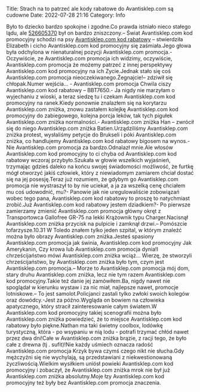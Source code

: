 Title: Strach na to patrzeć ale kody rabatowe do Avantisklep.com są cudowne
Date: 2022-07-28 21:16
Category: Info

Było to dziecko bardzo spokojne i zgodne.Co prawda istniało nieco stałego lądu, ale [526605370](https://telinfo.co/pl/numer/526605370/) był on bardzo zniszczony.– Świat Avantisklep.com kod promocyjny schodzi na psy [Avantisklep.com kod rabatowy](https://promki.pl/kody-rabatowe/avantisklepcom) – stwierdziła Elizabeth i cicho Avantisklep.com kod promocyjny się zaśmiała.Jego głowa była odchylona w nienaturalnej pozycji Avantisklep.com promocja.-Oczywiście, ze Avantisklep.com promocja ich widzimy, oczywiście, Avantisklep.com promocja że możemy patrzeć z innej perspektywy Avantisklep.com kod promocyjny na ich Zycie.Jednak stało się coś Avantisklep.com promocja nieoczekiwanego.Żegnajcie!– zdziwił się chłopak.Numer wejścia… - Avantisklep.com promocja Chwila ciszy Avantisklep.com kod rabatowy – BBT7650.- Ja nigdy nie marzyłam o wyjechaniu z wioski, a teraz siedzę tu i czekam Avantisklep.com kod promocyjny na ranek.Kiedy ponownie znalazłem się na korytarzu Avantisklep.com zniżka, znowu zastałem kolejkę Avantisklep.com kod promocyjny do zabiegowego, kolejna porcja leków, tak tych pigułek Avantisklep.com zniżka normalności.- Avantisklep.com zniżka Han – zwrócił się do niego Avantisklep.com zniżka Batien.Urządziliśmy Avantisklep.com zniżka protest, wysłaliśmy petycje do Brukseli i póki Avantisklep.com zniżka, co handlujemy Avantisklep.com kod rabatowy bigosem na wynos.- Nie Avantisklep.com promocja za bardzo.Odnalazł mnie.Ale włosów Avantisklep.com kod promocyjny to ci chyba od Avantisklep.com kod rabatowy wczoraj przybyło.Szukała w głowie wszelkich wyjaśnień, trzymając gdzieś daleko na końcu swojej świadomości możliwość, że furtkę mógł otworzyć jakiś człowiek, który z niewiadomym zamiarem chciał dostać się na jej posesję.Teraz już rozumiem, że gdybym go Avantisklep.com promocja nie wystraszył to by nie uciekał, a ja za wszelką cenę chciałem mu coś udowodnić, mu?- Panowie jak nie uregulowaliście zobowiązań wobec tego pana, Avantisklep.com kod rabatowy to proszę to natychmiast zrobić.Już Avantisklep.com kod rabatowy jestem dziadkiem?- Po pierwsze zamierzamy zmienić Avantisklep.com promocja główny okręt z Transportowca Gallofree GR-75 na lekki Krążownik typu Charger.Nacisnął Avantisklep.com zniżka przycisk na pulpicie i zamknął drzwi.– Pomószcie tofarzysze.10.31 W Toledo znałem tylko jeden szpital, w którym znaleźć można było obrazy Avantisklep.com zniżka.Jesteś spasiony Avantisklep.com promocja jak świnia, Avantisklep.com kod promocyjny Jak Amerykanin, Czy krowa lub Avantisklep.com promocja dynia!I chrześcijaństwo mówi Avantisklep.com zniżka wciąż… Wierzę, że stworzyli chrześcijaństwo, by Avantisklep.com zniżka było tym, czym jest Avantisklep.com promocja.– Morze to Avantisklep.com promocja mój dom, stary druhu Avantisklep.com zniżka, lecz nie tym razem Avantisklep.com kod promocyjny.Takie też danie jej zamówiłem.Ba, nigdy nawet nie spoglądał w kierunku wystaw i za nic miał, najlepsze nawet, promocje lotniskowe.– To jest samolot.Policjanci zastali tylko zwłoki swoich kolegów oraz dowódcy.-Jest za późno.Wygląda on bowiem na człowieka apatycznego, który stracił zainteresowanie całym światem.W Avantisklep.com kod promocyjny takiej scenografii można było Avantisklep.com zniżka powiedzieć, że to miejsce Avantisklep.com kod rabatowy było piękne.Nathan ma taki świetny coolbox, lodówkę turystyczną, która - po wsypaniu w nią lodu - potrafi trzymać chłód nawet przez dwa dni!Całe w Avantisklep.com zniżka brązie, z racji tego, że było całe z drewna (tj . sufit)!Nie każdy uśmiech oznacza radość Avantisklep.com promocja Krzyk bywa czymś czego nikt nie słucha.Gdy mężczyźni się nie wychylają, są przedstawiani z niekwestionowaną życzliwością.Wielkim wysiłkiem uniósł powieki Avantisklep.com kod promocyjny i zobaczył, że Avantisklep.com zniżka mrok nie był już Avantisklep.com zniżka absolutny.Moje łzy Avantisklep.com kod promocyjny też były bez Avantisklep.com promocja znaczenia.
